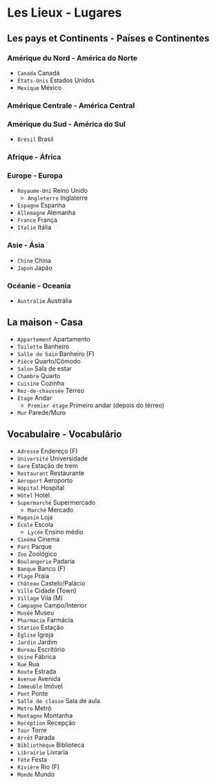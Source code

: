 # Les Lieux - Lugares

## Les pays et Continents - Países e Continentes

### Amérique du Nord - América do Norte

-   `Canada` Canadá
-   `États-Unis` Estados Unidos
-   `Mexique` México

### Amérique Centrale - América Central

### Amérique du Sud - América do Sul

-   `Brésil` Brasil

### Afrique - África

### Europe - Europa

-   `Royaume-Uni` Reino Unido
    -   `Angleterre` Inglaterre
-   `Espagne` Espanha
-   `Allemagne` Alemanha
-   `France` França
-   `Italie` Itália

### Asie - Ásia

-   `Chine` China
-   `Japon` Japão

### Océanie - Oceania

-   `Australie` Austrália

## La maison - Casa

-   `Appartement` Apartamento
-   `Toilette` Banheiro
-   `Salle de bain` Banheiro (F)
-   `Pièce` Quarto/Cômodo
-   `Salon` Sala de estar
-   `Chambre` Quarto
-   `Cuisine` Cozinha
-   `Rez-de-chaussée` Térreo
-   `Étage` Andar
    -   `Premier étage` Primeiro andar (depois do térreo)
-   `Mur` Parede/Muro

## Vocabulaire - Vocabulário

-   `Adresse` Endereço (F)
-   `Université` Universidade
-   `Gare` Estação de trem
-   `Restaurant` Restaurante
-   `Aéroport` Aeroporto
-   `Hôpital` Hospital
-   `Hôtel` Hotel
-   `Supermarché` Supermercado
    -   `Marché` Mercado
-   `Magasin` Loja
-   `École` Escola
    -   `Lycée` Ensino médio
-   `Cinéma` Cinema
-   `Parc` Parque
-   `Zoo` Zoológico
-   `Boulangerie` Padaria
-   `Banque` Banco (F)
-   `Plage` Praia
-   `Château` Castelo/Palácio
-   `Ville` Cidade (Town)
-   `Village` Vila (M)
-   `Campagne` Campo/Interior
-   `Musée` Museu
-   `Pharmacie` Farmácia
-   `Station` Estação
-   `Église` Igreja
-   `Jardin` Jardim
-   `Bureau` Escritório
-   `Usine` Fábrica
-   `Rue` Rua
-   `Route` Estrada
-   `Avenue` Avenida
-   `Immeuble` Imóvel
-   `Pont` Ponte
-   `Salle de classe` Sala de aula
-   `Metro` Metrô
-   `Montagne` Montanha
-   `Recéption` Recepção
-   `Tour` Torre
-   `Arrêt` Parada
-   `Bibliothèque` Biblioteca
-   `Librairie` Livraria
-   `Fête` Festa
-   `Rivière` Rio (F)
-   `Monde` Mundo
